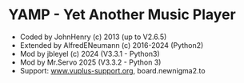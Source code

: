 # YAMP - Yet Another Music Player
* Coded by JohnHenry (c) 2013 (up to V2.6.5)
* Extended by AlfredENeumann (c) 2016-2024 (Python2)
* Mod by jbleyel (c) 2024 (V3.3.1 - Python3)
* Mod by Mr.Servo 2025 (V3.3.2 - Python 3)
* Support: www.vuplus-support.org, board.newnigma2.to
